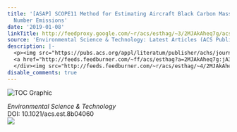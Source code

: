 ```yaml
---
title: '[ASAP] SCOPE11 Method for Estimating Aircraft Black Carbon Mass and Particle
  Number Emissions'
date: '2019-01-08'
linkTitle: http://feedproxy.google.com/~r/acs/esthag/~3/2MJAkAheq7g/acs.est.8b04060
source: 'Environmental Science & Technology: Latest Articles (ACS Publications)'
description: |-
  <p><img src="https://pubs.acs.org/appl/literatum/publisher/achs/journals/content/esthag/0/esthag.ahead-of-print/acs.est.8b04060/20190108/images/medium/es-2018-040603_0006.gif" alt="TOC Graphic"/></p><div><cite>Environmental Science & Technology</cite></div><div>DOI: 10.1021/acs.est.8b04060</div><div class="feedflare">
  <a href="http://feeds.feedburner.com/~ff/acs/esthag?a=2MJAkAheq7g:jA3O_nabfDs:yIl2AUoC8zA"><img src="http://feeds.feedburner.com/~ff/acs/esthag?d=yIl2AUoC8zA" border="0"></img></a>
  </div><img src="http://feeds.feedburner.com/~r/acs/esthag/~4/2MJAkAheq7g" height="1" width="1" ...
disable_comments: true
---
```

<p><img src="https://pubs.acs.org/appl/literatum/publisher/achs/journals/content/esthag/0/esthag.ahead-of-print/acs.est.8b04060/20190108/images/medium/es-2018-040603_0006.gif" alt="TOC Graphic"/></p><div><cite>Environmental Science & Technology</cite></div><div>DOI: 10.1021/acs.est.8b04060</div><div class="feedflare">
<a href="http://feeds.feedburner.com/~ff/acs/esthag?a=2MJAkAheq7g:jA3O_nabfDs:yIl2AUoC8zA"><img src="http://feeds.feedburner.com/~ff/acs/esthag?d=yIl2AUoC8zA" border="0"></img></a>
</div><img src="http://feeds.feedburner.com/~r/acs/esthag/~4/2MJAkAheq7g" height="1" width="1" ...